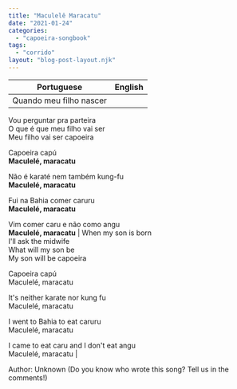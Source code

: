 ```yaml
---
title: "Maculelê Maracatu"
date: "2021-01-24"
categories: 
  - "capoeira-songbook"
tags: 
  - "corrido"
layout: "blog-post-layout.njk"
---
```


| Portuguese | English |
| --- | --- |
| Quando meu filho nascer  
Vou perguntar pra parteira  
O que é que meu filho vai ser  
Meu filho vai ser capoeira  
  
Capoeira capú  
**Maculelé, maracatu**  
  
Não é karaté nem também kung-fu  
**Maculelé, maracatu**  
  
Fui na Bahia comer caruru  
**Maculelé, maracatu**  
  
Vim comer caru e não como angu  
**Maculelé, maracatu** | When my son is born  
I'll ask the midwife  
What will my son be  
My son will be capoeira  
  
Capoeira capú  
Maculelé, maracatu  
  
It's neither karate nor kung fu  
Maculelé, maracatu  
  
I went to Bahia to eat caruru  
Maculelé, maracatu  
  
I came to eat caru and I don't eat angu  
Maculelé, maracatu |

<figcaption>

Author: Unknown (Do you know who wrote this song? Tell us in the comments!)

</figcaption>
